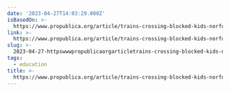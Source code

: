 ```yaml
---
date: '2023-04-27T14:03:29.000Z'
isBasedOn: >-
  https://www.propublica.org/article/trains-crossing-blocked-kids-norfolk-southern
link: >-
  https://www.propublica.org/article/trains-crossing-blocked-kids-norfolk-southern
slug: >-
  2023-04-27-httpswwwpropublicaorgarticletrains-crossing-blocked-kids-norfolk-southern
tags:
  - education
title: >-
  https://www.propublica.org/article/trains-crossing-blocked-kids-norfolk-southern
---
```


